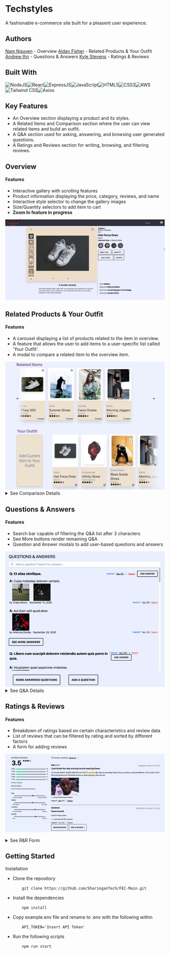 # Techstyles

A fashionable e-commerce site built for a pleasent user experience.

## Authors

[Nam Nguyen](https://www.github.com/nnguye47) - Overview
[Aidan Fisher](https://www.github.com/aidanFisher97) - Related Products & Your Outfit
[Andrew Ihn](https://www.github.com/roormade) - Questions & Answers
[Kyle Stevens](https://www.github.com/kylestevens32) - Ratings & Reviews


## Built With
![NodeJS](https://img.shields.io/badge/Node.js-43853D?style=for-the-badge&logo=node.js&logoColor=white)![React](https://img.shields.io/badge/React-20232A?style=for-the-badge&logo=react&logoColor=61DAFB)![ExpressJS](https://img.shields.io/badge/Express.js-404D59?style=for-the-badge)![JavaScript](https://img.shields.io/badge/JavaScript-323330?style=for-the-badge&logo=javascript&logoColor=F7DF1E)![HTML5](https://img.shields.io/badge/HTML5-E34F26?style=for-the-badge&logo=html5&logoColor=white)![CSS3](https://img.shields.io/badge/CSS3-1572B6?style=for-the-badge&logo=css3&logoColor=white)![AWS](https://img.shields.io/badge/Amazon_AWS-232F3E?style=for-the-badge&logo=amazon-aws&logoColor=white)![Tailwind CSS](https://img.shields.io/badge/tailwindcss-ff69b4?style=for-the-badge&logo=tailwindcss&logoColor=white)![Axios](https://img.shields.io/badge/axios-CA4245?style=for-the-badge&logo=axios&logoColor=white)

## Key Features
- An Overview section displaying a product and its styles.
- A Related Items and Comparison section where the user can view related items and build an outfit.
- A Q&A section used for asking, answering, and browsing user generated questions.
- A Ratings and Reviews section for writing, browsing, and filtering reviews.

## Overview
#### Features
- Interactive gallery with scrolling features
- Product information displaying the price, category, reviews, and name
- Interactive style selector to change the gallery images
- Size/Quantity selectors to add item to cart
- **Zoom In feature in progress**

![overview-readme](readMeImages/Overview/overview.jpg)

## Related Products & Your Outfit
#### Features
- A carousel displaying a list of products related to the item in overview.
- A feature that allows the user to add items to a user-specific list called 'Your Outfit'.
- A modal to compare a related item to the overview item.

<img src="readMeImages/RIC/relatedItems.png"/>

<details>
    <summary>See Comparison Details</summary>

<img src="readMeImages/RIC/modal.png" width="600"/>

</details>

## Questions & Answers
#### Features
- Search bar capable of filtering the Q&A list after 3 characters
- See More buttons render remaining Q&A
- Question and Answer modals to add user-based questions and answers

<img src="readMeImages/QA/QAList.png"/>

<details>
    <summary>See Q&A Details</summary>

<img src="readMeImages/QA/QAForm.png"/>

</details>


## Ratings & Reviews
#### Features
- Breakdown of ratings based on certain characteristics and review data
- List of reviews that can be filtered by rating and sorted by different factors
- A form for adding reviews


![fec-rr-readme](readMeImages/RatingsAndReviews/RatingsAndReviews.jpg)


<details>
    <summary>See R&R Form</summary>


<img src="readMeImages/RatingsAndReviews/FormWithValidation.jpg" width="600"/>


</details>


## Getting Started

Installation
- Clone the repository
    ```
        git clone https://github.com/SharinganTech/FEC-Main.git
    ```
- Install the dependencies
    ```
        npm install
    ```
- Copy example.env file and rename to .env with the following within
    ```
        API_TOKEN='Insert API Token'
    ```
- Run the following scripts
    ```
        npm run start
    ```
